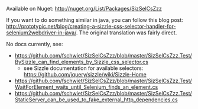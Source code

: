 
Available on Nuget: http://nuget.org/List/Packages/SizSelCsZzz

If you want to do something similar in java, you can follow this blog post:
http://prototypic.net/blog/creating-a-sizzle-css-selector-handler-for-selenium2webdriver-in-java/.  The original translation was fairly direct.

No docs currently, see:

* https://github.com/fschwiet/SizSelCsZzz/blob/master/SizSelCsZzz.Test/BySizzle_can_find_elements_by_Sizzle_css_selector.cs
  * see Sizzle documentation for available selectors: https://github.com/jquery/sizzle/wiki/Sizzle-Home
* https://github.com/fschwiet/SizSelCsZzz/blob/master/SizSelCsZzz.Test/WaitForElement_waits_until_Selenium_finds_an_element.cs
* https://github.com/fschwiet/SizSelCsZzz/blob/master/SizSelCsZzz.Test/StaticServer_can_be_used_to_fake_external_http_dependencies.cs
